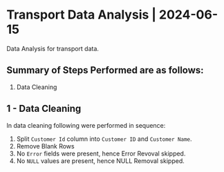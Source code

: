 # Transport Data Analysis | 2024-06-15

Data Analysis for transport data.

## Summary of Steps Performed are as follows:

1. Data Cleaning

## 1 - Data Cleaning

In data cleaning following were performed in sequence:

1. Split `Customer Id` column into `Customer ID` and `Customer Name`.
2. Remove Blank Rows
3. No `Error` fields were present, hence Error Revoval skipped.
4. No `NULL` values are present, hence NULL Removal skipped.
